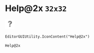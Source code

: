 # Help@2x `32x32`
<img src="/img/Help.png" width=32 height=32>

``` CSharp
EditorGUIUtility.IconContent("Help@2x")
```
```
Help@2x
```
